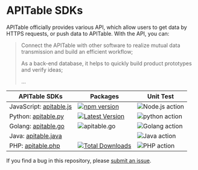 # APITable SDKs
APITable officially provides various API, which allow users to get data by HTTPS requests, or push data to APITable.
With the API, you can:
>Connect the APITable with other software to realize mutual data transmission and build an efficient workflow;
>
>As a back-end database, it helps to quickly build product prototypes and verify ideas;
>
>...

| APITable SDKs                                                                                 | Packages                                                                                                          | Unit Test                                                                                               |
| --------------------------------------------------------------------------------------------- | ----------------------------------------------------------------------------------------------------------------- | ------------------------------------------------------------------------------------------------------- |
| JavaScript: [apitable.js](https://github.com/apitable/apitable-sdks/tree/develop/apitable.js) | [![npm version](https://img.shields.io/npm/v/apitable?style=flat-square)](https://www.npmjs.com/package/apitable) | ![Node.js action](https://github.com/apitable/apitable-sdks/actions/workflows/js-codecov.yml/badge.svg) |
| Python: [apitable.py](https://github.com/apitable/apitable-sdks/tree/develop/apitable.py)     | [![Latest Version](https://shields.mitmproxy.org/pypi/v/apitable.svg)](https://pypi.python.org/pypi/apitable)| ![python action](https://github.com/apitable/apitable-sdks/actions/workflows/py-test.yml/badge.svg)     |
| Golang: [apitable.go](https://github.com/apitable/apitable-sdks/tree/develop/apitable.go)     | ![apitable.go](https://img.shields.io/github/go-mod/go-version/apitable/apitable-sdks?filename=apitable.go%2Fgo.mod) | ![Golang action](https://github.com/apitable/apitable-sdks/actions/workflows/go.yml/badge.svg)          |
| Java: [apitable.java](https://github.com/apitable/apitable-sdks/tree/develop/apitable.java)   |                                                                                                                   | ![Java action](https://github.com/apitable/apitable-sdks/actions/workflows/java-test.yml/badge.svg)     |
| PHP: [apitable.php](https://github.com/apitable/apitable-sdks/tree/develop/apitable.php)      | [![Total Downloads](http://poser.pugx.org/apitable/sdk-php/downloads)](https://packagist.org/packages/apitable/sdk-php)                                 | ![PHP action](https://github.com/apitable/apitable-sdks/actions/workflows/php-test.yml/badge.svg)       |

If you find a bug in this repository, please [submit an issue](https://github.com/apitable/apitable-sdks/issues).

